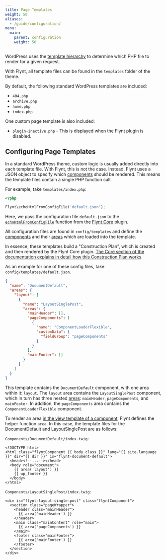 ```yaml
---
title: Page Templates
weight: 50
aliases:
  - /guide/configuration/
menu:
  main:
    parent: configuration
    weight: 50
---
```


WordPress uses the [template hierarchy](https://developer.wordpress.org/themes/basics/template-hierarchy/) to determine which PHP file to render for a given request.

With Flynt, all template files can be found in the `templates` folder of the theme.

By default, the following standard WordPress templates are included:

- `404.php`
- `archive.php`
- `home.php`
- `index.php`

One custom page template is also included:

- `plugin-inactive.php` - This is displayed when the Flynt plugin is disabled.

## Configuring Page Templates

In a standard WordPress theme, custom logic is usually added directly into each template file. With Flynt, this is not the case. Instead, Flynt uses a JSON object to specify which [components](/guide/components/what-is-component/) should be rendered. This means the template files contain a single PHP function call.

For example, take `templates/index.php`:

```php
<?php

Flynt\echoHtmlFromConfigFile('default.json');
```

Here, we pass the configuration file `default.json` to the [`echoHtmlFromConfigFile`](/guide/core/api/#echo-get-htmlfromconfig) function from the [Flynt Core](/guide/core/) plugin.

All configuration files are found in `config/templates` and define the [components](/guide/components/what-is-component/) and their [areas](/guide/components/what-is-component/#what-is-an-area) which are loaded into the template. 

In essence, these templates build a "Construction Plan", which is created and then rendered by the Flynt Core plugin. [The Core section of the documentation explains in detail how this Construction Plan works](/guide/core/construction-plan/).

As an example for one of these config files, take `config/templates/default.json`.

```json
{
  "name": "DocumentDefault",
  "areas": {
    "layout": [
      {
        "name": "LayoutSinglePost",
        "areas": {
          "mainHeader": [],
          "pageComponents": [
            {
              "name": "ComponentLoaderFlexible",
              "customData": {
                "fieldGroup": "pageComponents"
              }
            }
          ],
          "mainFooter": []
        }
      }
    ]
  }
}
```

This template contains the `DocumentDefault` component, with one area within it: `layout`. The `layout` area contains the `LayoutSinglePost` component, which in turn has three nested [areas](/guide/components/what-is-component/#what-is-an-area): `mainHeader`, `pageComponents`, and `mainFooter`. In addition, the `pageComponents` area contains the `ComponentLoaderFlexible` component.

To render an area [in the view template of a component](/guide/components/view-templates/), Flynt defines the helper function `area`. In this case, the template files for the DocumentDefault and LayoutSinglePost are as follows:

`Components/DocumentDefault/index.twig`:

```twig
<!DOCTYPE html>
<html class="flyntComponent {{ body_class }}" lang="{{ site.language }}" dir="{{ dir }}" is="flynt-document-default">
  <head><!--...--></head>
  <body role="document">
    {{ area('layout') }}
    {{ wp_footer }}
  </body>
</html>
```

`Components/LayoutSinglePost/index.twig`:

```twig
<div is="flynt-layout-single-post" class="flyntComponent">
  <section class="pageWrapper">
    <header class="mainHeader">
      {{ area('mainHeader') }}
    </header>
    <main class="mainContent" role="main">
      {{ area('pageComponents') }}
    </main>
    <footer class="mainFooter">
      {{ area('mainFooter') }}
    </footer>
  </section>
</div>
```

